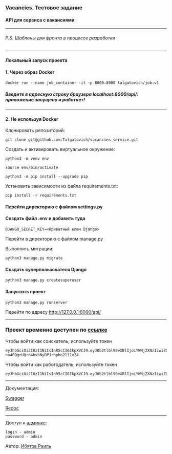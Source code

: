 ### Vacancies. Тестовое задание
#### API для сервиса с вакансиями

---
###### P.S. Шаблоны для фронта в процессе разработки

---

#### Локальный запуск проекта

#### 1. Через образ Docker
```
docker run --name job_container -it -p 8000:8000 talgatovich/job:v1
```
##### Введите в адресную строку браузера localhost:8000/api/: приложение запущено и работает!

---
#### 2. Не используя Docker

Клонировать репозиторий:

```
git clone git@github.com:Talgatovich/vacancies_service.git
```

Cоздать и активировать виртуальное окружение:

```
python3 -m venv env
```

```
source env/bin/activate
```

```
python3 -m pip install --upgrade pip
```

Установить зависимости из файла requirements.txt:

```
pip install -r requirements.txt
```

#### Перейти директорию с файлом settings.py

#### Создать файл .env и добавить туда

```
DJANGO_SECRET_KEY=<Приватный ключ Django>

```

Перейти в директорию с файлом manage.py

Выполнить миграции:

```
python3 manage.py migrate
```

#### Создать суперпользователя Django

```
python3 manage.py createsuperuser
```

#### Запустить проект

```
python3 manage.py runserver
```
Перейти по адресу http://127.0.0.1:8000/api/

___


### Проект временно доступен по [ссылке](http://193.107.236.211/api/)

Чтобы войти как соискатель, используйте токен
```
eyJhbGciOiJIUzI1NiIsInR5cCI6IkpXVCJ9.eyJ0b2tlbl90eXBlIjoiYWNjZXNzIiwiZXhwIjoxNjc3MjQ3NDU5LCJqdGkiOiJmMGEzOTViOThkZGM0NTk2YmJhYThmZmQ0Njk2MDI5NCIsInVzZXJfaWQiOjEyfQ.EPbUJ2SCy9-nu4PQgrUQrn4bvhNyDPJrhpho2ll1vZ4
```

Чтобы войти как работодатель, используйте токен
``` 
eyJhbGciOiJIUzI1NiIsInR5cCI6IkpXVCJ9.eyJ0b2tlbl90eXBlIjoiYWNjZXNzIiwiZXhwIjoxNjc3MjQ3ODkwLCJqdGkiOiIzN2U3MGQ1ZjNlM2M0MzdkYTRlYzhiMGI4MzVhODViYyIsInVzZXJfaWQiOjExfQ.7EtTHMcJPo2xWVOHE_KgKG0GNyAlRGhpN61D8RR2ko0
```

---
Документация:

[Swagger](http://193.107.236.211/swagger/)

[Redoc](http://193.107.236.211/redoc/)

---
Доступ к [админке](http://193.107.236.211/admin/):

```
login - admin
password - admin
```
Автор: [Ибятов Раиль](https://github.com/Talgatovich)
